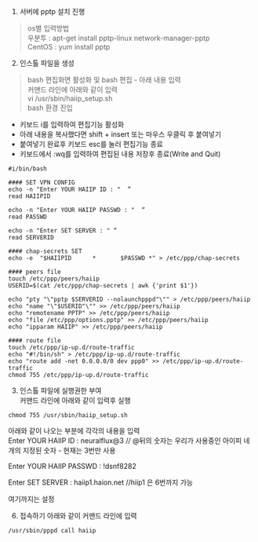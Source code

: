 1. 서버에 pptp 설치 진행    
> os별 입력방법  
우분투 : apt-get install pptp-linux network-manager-pptp  
CentOS : yum install pptp  
  
2. 인스톨 파일을 생성  
> bash 편집화면 활성화 및 bash 편집 - 아래 내용 입력  
커맨드 라인에 아래와 같이 입력  
vi /usr/sbin/haiip_setup.sh  
bash 환경 진입  
- 키보드 i를 입력하여 편집기능 활성화  
- 아래 내용을 복사했다면 shift + insert 또는 마우스 우클릭 후 붙여넣기  
- 붙여넣기 완료후 키보드 esc를 눌러 편집기능 종료  
- 키보드에서 :wq를 입력하여 편집된 내용 저장후 종료(Write and Quit)  
  
```  
#i/bin/bash  
  
#### SET VPN CONFIG  
echo -n "Enter YOUR HAIIP ID : "  “  
read HAIIPID  
  
echo -n "Enter YOUR HAIIP PASSWD : "  “  
read PASSWD  
  
echo -n "Enter SET SERVER : " “  
read SERVERID  
  
#### chap-secrets SET  
echo -e  "$HAIIPID      *       $PASSWD *" > /etc/ppp/chap-secrets  
  
#### peers file  
touch /etc/ppp/peers/haiip  
USERID=$(cat /etc/ppp/chap-secrets | awk {'print $1'})  
  
echo "pty "\"pptp $SERVERID --nolaunchpppd"\"" > /etc/ppp/peers/haiip  
echo "name "\"$USERID"\"" >> /etc/ppp/peers/haiip  
echo "remotename PPTP" >> /etc/ppp/peers/haiip  
echo "file /etc/ppp/options.pptp" >> /etc/ppp/peers/haiip  
echo "ipparam HAIIP" >> /etc/ppp/peers/haiip  
  
#### route file  
touch /etc/ppp/ip-up.d/route-traffic  
echo "#!/bin/sh" > /etc/ppp/ip-up.d/route-traffic  
echo "route add -net 0.0.0.0/0 dev ppp0" >> /etc/ppp/ip-up.d/route-traffic  
chmod 755 /etc/ppp/ip-up.d/route-traffic  
```  
  
3. 인스톨 파일에 실행권한 부여  
커맨드 라인에 아래와 같이 입력후 실행  
```
chmod 755 /usr/sbin/haiip_setup.sh  
```
아래와 같이 나오는 부분에 각각의 내용을 입력  
Enter YOUR HAIIP ID :  neuralflux@3   // @뒤의 숫자는 우리가 사용중인 아이피 네개의 지정된 숫자 - 현재는 3번만 사용

Enter YOUR HAIIP PASSWD :  !dsnf8282  

Enter SET SERVER :  haiip1.haion.net   //hiip1 은 6번까지 가능  

여기까지는 설정

6. 접속하기
아래와 같이 커맨드 라인에 입력
```
/usr/sbin/pppd call haiip
```





